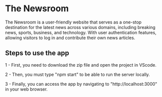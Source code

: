 # The Newsroom

The Newsroom is a user-friendly website that serves as a one-stop destination for the latest news across various domains, including breaking news, sports, business, and technology. With user authentication features, allowing visitors to log in and contribute their own news articles.

## Steps to use the app
1 - First, you need to download the zip file and open the project in VScode.

2 - Then, you must type "npm start" to be able to run the server locally.

3 - Finally, you can access the app by navigating to "http://localhost:3000" in your web browser.
